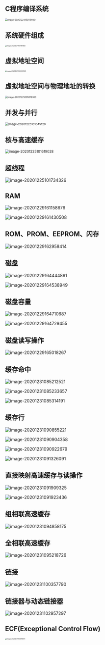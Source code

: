 ## C程序编译系统

<img src="http://kyle-pic.oss-cn-hangzhou.aliyuncs.com/img/image-20201224150119940.png" alt="image-20201224150119940" style="zoom: 50%;" />



## 系统硬件组成

<img src="http://kyle-pic.oss-cn-hangzhou.aliyuncs.com/img/image-20201224160451082.png" alt="image-20201224160451082" style="zoom: 33%;" />



## 虚拟地址空间

<img src="http://kyle-pic.oss-cn-hangzhou.aliyuncs.com/img/image-20201225094040595.png" alt="image-20201225094040595" style="zoom: 33%;" />



## 虚拟地址空间与物理地址的转换

<img src="http://kyle-pic.oss-cn-hangzhou.aliyuncs.com/img/image-20201225095019363.png" alt="image-20201225095019363" style="zoom:50%;" />



## 并发与并行

<img src="http://kyle-pic.oss-cn-hangzhou.aliyuncs.com/img/image-20201225101045120.png" alt="image-20201225101045120" style="zoom: 67%;" />



## 核与高速缓存

<img src="http://kyle-pic.oss-cn-hangzhou.aliyuncs.com/img/image-20201225101619028.png" alt="image-20201225101619028" style="zoom: 80%;" />



## 超线程

![image-20201225101734326](http://kyle-pic.oss-cn-hangzhou.aliyuncs.com/img/image-20201225101734326.png)



## RAM

![image-20201229161158676](http://kyle-pic.oss-cn-hangzhou.aliyuncs.com/img/image-20201229161158676.png)

![image-20201229161430508](http://kyle-pic.oss-cn-hangzhou.aliyuncs.com/img/image-20201229161430508.png)



## ROM、PROM、EEPROM、闪存

![image-20201229162958414](http://kyle-pic.oss-cn-hangzhou.aliyuncs.com/img/image-20201229162958414.png)



## 磁盘

![image-20201229164444891](http://kyle-pic.oss-cn-hangzhou.aliyuncs.com/img/image-20201229164444891.png)

![image-20201229164538949](http://kyle-pic.oss-cn-hangzhou.aliyuncs.com/img/image-20201229164538949.png)



## 磁盘容量

![image-20201229164710687](http://kyle-pic.oss-cn-hangzhou.aliyuncs.com/img/image-20201229164710687.png)

![image-20201229164729455](http://kyle-pic.oss-cn-hangzhou.aliyuncs.com/img/image-20201229164729455.png)



## 磁盘读写操作

![image-20201229165018267](http://kyle-pic.oss-cn-hangzhou.aliyuncs.com/img/image-20201229165018267.png)



## 缓存命中

![image-20201231085212521](http://kyle-pic.oss-cn-hangzhou.aliyuncs.com/img/image-20201231085212521.png)

![image-20201231085233657](http://kyle-pic.oss-cn-hangzhou.aliyuncs.com/img/image-20201231085233657.png)

![image-20201231085314191](http://kyle-pic.oss-cn-hangzhou.aliyuncs.com/img/image-20201231085314191.png)



## 缓存行

![image-20201231090855221](http://kyle-pic.oss-cn-hangzhou.aliyuncs.com/img/image-20201231090855221.png)

![image-20201231090904358](http://kyle-pic.oss-cn-hangzhou.aliyuncs.com/img/image-20201231090904358.png)

![image-20201231090922679](http://kyle-pic.oss-cn-hangzhou.aliyuncs.com/img/image-20201231090922679.png)

![image-20201231091326091](http://kyle-pic.oss-cn-hangzhou.aliyuncs.com/img/image-20201231091326091.png)



## 直接映射高速缓存与读操作

![image-20201231091909325](http://kyle-pic.oss-cn-hangzhou.aliyuncs.com/img/image-20201231091909325.png)

![image-20201231091923436](http://kyle-pic.oss-cn-hangzhou.aliyuncs.com/img/image-20201231091923436.png)



## 组相联高速缓存

![image-20201231094858175](http://kyle-pic.oss-cn-hangzhou.aliyuncs.com/img/image-20201231094858175.png)



## 全相联高速缓存

![image-20201231095218726](http://kyle-pic.oss-cn-hangzhou.aliyuncs.com/img/image-20201231095218726.png)



## 链接

![image-20201231100357790](http://kyle-pic.oss-cn-hangzhou.aliyuncs.com/img/image-20201231100357790.png)



## 链接器与动态链接器

![image-20201231102957297](http://kyle-pic.oss-cn-hangzhou.aliyuncs.com/img/image-20201231102957297.png)



## ECF(Exceptional Control Flow)

<img src="http://kyle-pic.oss-cn-hangzhou.aliyuncs.com/img/image-20201231103918804.png" alt="image-20201231103918804" style="zoom: 33%;" />



